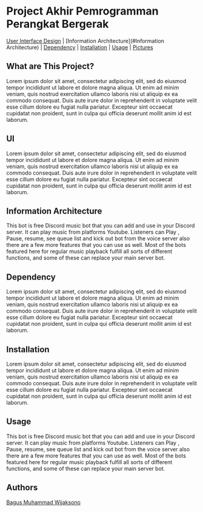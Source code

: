 # Project Akhir Pemrogramman Perangkat Bergerak
[User Interface Design](#Ui) | [Information Architecture](#Information Architecture)  | [Dependency](#Dependency) | [Installation](#installation) | [Usage](#usage) | [Pictures](#picture)

## What are This Project?
Lorem ipsum dolor sit amet, consectetur adipiscing elit, sed do eiusmod tempor incididunt ut labore et dolore magna aliqua. Ut enim ad minim veniam, quis nostrud exercitation ullamco laboris nisi ut aliquip ex ea commodo consequat. Duis aute irure dolor in reprehenderit in voluptate velit esse cillum dolore eu fugiat nulla pariatur. Excepteur sint occaecat cupidatat non proident, sunt in culpa qui officia deserunt mollit anim id est laborum.

## UI
Lorem ipsum dolor sit amet, consectetur adipiscing elit, sed do eiusmod tempor incididunt ut labore et dolore magna aliqua. Ut enim ad minim veniam, quis nostrud exercitation ullamco laboris nisi ut aliquip ex ea commodo consequat. Duis aute irure dolor in reprehenderit in voluptate velit esse cillum dolore eu fugiat nulla pariatur. Excepteur sint occaecat cupidatat non proident, sunt in culpa qui officia deserunt mollit anim id est laborum.

## Information Architecture 
This bot is free Discord music bot that you can add and use in your Discord server. It can play music from platforms Youtube. Listeners can Play , Pause, resume, see queue list and kick out bot from the voice server also there are a few more features that you can use as well. Most of the bots featured here for regular music playback fulfill all sorts of different functions, and some of these can replace your main server bot. 

## Dependency
Lorem ipsum dolor sit amet, consectetur adipiscing elit, sed do eiusmod tempor incididunt ut labore et dolore magna aliqua. Ut enim ad minim veniam, quis nostrud exercitation ullamco laboris nisi ut aliquip ex ea commodo consequat. Duis aute irure dolor in reprehenderit in voluptate velit esse cillum dolore eu fugiat nulla pariatur. Excepteur sint occaecat cupidatat non proident, sunt in culpa qui officia deserunt mollit anim id est laborum.

## Installation
Lorem ipsum dolor sit amet, consectetur adipiscing elit, sed do eiusmod tempor incididunt ut labore et dolore magna aliqua. Ut enim ad minim veniam, quis nostrud exercitation ullamco laboris nisi ut aliquip ex ea commodo consequat. Duis aute irure dolor in reprehenderit in voluptate velit esse cillum dolore eu fugiat nulla pariatur. Excepteur sint occaecat cupidatat non proident, sunt in culpa qui officia deserunt mollit anim id est laborum.

## Usage 
This bot is free Discord music bot that you can add and use in your Discord server. It can play music from platforms Youtube. Listeners can Play , Pause, resume, see queue list and kick out bot from the voice server also there are a few more features that you can use as well. Most of the bots featured here for regular music playback fulfill all sorts of different functions, and some of these can replace your main server bot. 


## Authors
[Bagus Muhammad Wijaksono](https://github.com/baguswijaksono)

